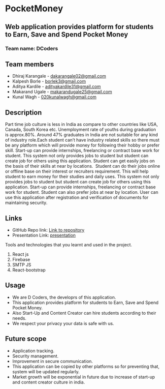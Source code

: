 # PocketMoney
## Web application provides platform for students to Earn, Save and Spend Pocket Money

### Team name: DCoders

## Team members

* Dhiraj Karangale - dakarangale02@gmail.com
* Kalpesh Borle - borlek3@gmail.com
* Aditya Kardile - adityakardile31@gmail.com
* Makarand Ugale - makarandugale25@gmail.com
* Kunal Wagh - 020kunalwagh@gmail.com

## Description
Part time job culture is less in India as compare to other countries like USA, Canada, South Korea etc.
Unemployment rate of youths during graduation is approx.80%. 
Around 47% graduates in India are not suitable for any kind of industry role.Each student can’t have industry related skills so there must be any platform which will provide money for following their hobby or prefer skill.
Start-up can provide internships, freelancing or contract base work for student.
This system not only provides jobs to student but student can create job for others using this application.
Student can get easily jobs on the basis of their skills at near by locations.  
Student can do their jobs online or offline base on their interest or recruiters requirement.
This will help student to earn money for their studies and daily uses.
This system not only provides jobs to student but student can create job for others using this application.
Start-up can provide internships, freelancing or contract base work for student.
Student can also prefer jobs at near by location.
User can use this application after registration and verification of documents for maintaining security. 


## Links
* GitHub Repo link: [Link to repository](https://github.com/DhirajKarangale/PocketMoneyWeb)
* Presentation Link: [presentation](https://docs.google.com/presentation/d/1O-xH2UdkqplJ_KGo626jP66qbCX2XFUQ/edit?usp=share_link&ouid=102445599272664730374&rtpof=true&sd=true)


Tools and technologies that you learnt and used in the project.

1. React js
2. Firebase
3. SMTP JS
4. React-bootstrap


## Usage

* We are D Coders, the developrs of this application.
* This application provides platform for students to Earn, Save and Spend Pocket Money.
* Also Start-Up and Content Creator can hire students according to their needs.
* We respect your privacy your data is safe with us.


## Future scope

* Application tracking.
* Security management.
* Improvement in secure communication.
* This application can be copied by other platforms so for preventing that, system will be updated regularly. 
* Market growth will be exponential in future due to increase of start-up and content creator culture in india.

